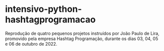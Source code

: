 # intensivo-python-hashtagprogramacao
Reprodução de quatro pequenos projetos instruídos por João Paulo de Lira, promovido pela empresa Hashtag Programação, durante os dias 03, 04, 05 e 06 de outubro de 2022.
